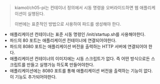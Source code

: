 > kiamol/ch05-pi는 컨테이너 정의에서 시동 명령을 오버라이드하면 웹 애플리케이션이 실행된다.
> 
> 이번에는 표준적인 방법으로 사용하여 파드를 생성해야 한다.
* 애플리케이션 컨테이너는 표준 시동 명령인 /init/startup.sh를 사용해야한다.
* 파드의 80 포트는 애플리케이션 컨테이너에 연결되어야한다.
* 파드의 8080 포트는 애플리케이션 버전을 출력하는 HTTP 서버에 연결되어야 한다.
* 애플리케이션 컨테이너의 이미지에는 시동 스크립트가 없다. 즉 어떤 방식으로든 스크립트를 만들고 실행가능 하도록 만들어야한다.
* 애플리케이션에는 8080 포트를 통해 애플리케이션 버전을 출력하는 기능이 없다. 이 기능도 추가되어야한다.